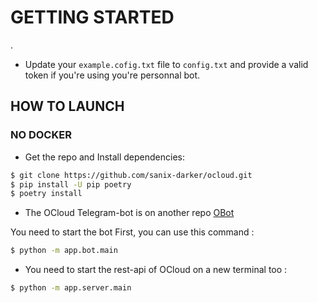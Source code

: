 # GETTING STARTED

.
- Update your `example.cofig.txt` file to `config.txt` and provide a valid token if you're using you're personnal bot.

## HOW TO LAUNCH

### NO DOCKER

- Get the repo and Install dependencies:

```bash
$ git clone https://github.com/sanix-darker/ocloud.git
$ pip install -U pip poetry
$ poetry install
```

- The OCloud Telegram-bot is on another repo [OBot](https://github.com/sanix-darker/obot)

You need to start the bot First, you can use this command :
```bash
$ python -m app.bot.main
```

- You need to start the rest-api of OCloud on a new terminal too :

```bash
$ python -m app.server.main
```
